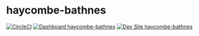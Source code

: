 # haycombe-bathnes

[![CircleCI](https://circleci.com/gh/rkelsey76/haycombe-bathnes.svg?style=shield)](https://circleci.com/gh/rkelsey76/haycombe-bathnes)
[![Dashboard haycombe-bathnes](https://img.shields.io/badge/dashboard-haycombe_bathnes-yellow.svg)](https://dashboard.pantheon.io/sites/deb41b52-0643-4493-b4d4-af27e317c2a8#dev/code)
[![Dev Site haycombe-bathnes](https://img.shields.io/badge/site-haycombe_bathnes-blue.svg)](http://dev-haycombe-bathnes.pantheonsite.io/)
